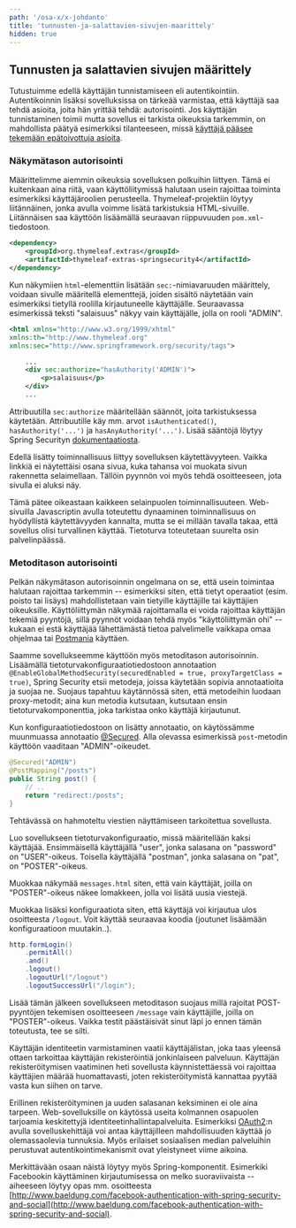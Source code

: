 ```yaml
---
path: '/osa-x/x-johdanto'
title: 'tunnusten-ja-salattavien-sivujen-maarittely'
hidden: true
---
```


## Tunnusten ja salattavien sivujen määrittely

Tutustuimme edellä käyttäjän tunnistamiseen eli autentikointiin. Autentikoinnin lisäksi sovelluksissa on tärkeää varmistaa, että käyttäjä saa tehdä asioita, joita hän yrittää tehdä: autorisointi. Jos käyttäjän tunnistaminen toimii mutta sovellus ei tarkista oikeuksia tarkemmin, on mahdollista päätyä esimerkiksi tilanteeseen, missä [käyttäjä pääsee tekemään epätoivottuja asioita](https://www.telegraph.co.uk/technology/facebook/10251869/Mark-Zuckerberg-Facebook-profile-page-hacked.html).


### Näkymätason autorisointi

Määrittelimme aiemmin oikeuksia sovelluksen polkuihin liittyen. Tämä ei kuitenkaan aina riitä, vaan käyttöliitymissä halutaan usein rajoittaa toiminta esimerkiksi käyttäjäroolien perusteella. Thymeleaf-projektiin löytyy liitännäinen, jonka avulla voimme lisätä tarkistuksia HTML-sivuille. Liitännäisen saa käyttöön lisäämällä seuraavan riippuvuuden `pom.xml`-tiedostoon.

```xml
<dependency>
    <groupId>org.thymeleaf.extras</groupId>
    <artifactId>thymeleaf-extras-springsecurity4</artifactId>
</dependency>
```

Kun näkymiien `html`-elementtiin lisätään `sec:`-nimiavaruuden määrittely, voidaan sivulle määritellä elementtejä, joiden sisältö näytetään vain esimerkiksi tietyllä roolilla kirjautuneelle käyttäjälle. Seuraavassa esimerkissä teksti "salaisuus" näkyy vain käyttäjälle, jolla on rooli "ADMIN".


```xml
<html xmlns="http://www.w3.org/1999/xhtml"
xmlns:th="http://www.thymeleaf.org"
xmlns:sec="http://www.springframework.org/security/tags">

    ...
    <div sec:authorize="hasAuthority('ADMIN')">
        <p>salaisuus</p>
    </div>
    ...
```

Attribuutilla `sec:authorize` määritellään säännöt, joita tarkistuksessa käytetään. Attribuutille käy mm. arvot `isAuthenticated()`, `hasAuthority('...')` ja `hasAnyAuthority('...')`. Lisää sääntöjä löytyy Spring Securityn [dokumentaatiosta](https://docs.spring.io/spring-security/site/docs/current/reference/html/el-access.html).


<text-box variant='hint' name='Näkymän muutokset liittyvät käytettävyyteen'>

Edellä lisätty toiminnallisuus liittyy sovelluksen käytettävyyteen. Vaikka linkkiä ei näytettäisi osana sivua, kuka tahansa voi muokata sivun rakennetta selaimellaan. Tällöin pyynnön voi myös tehdä osoitteeseen, jota sivulla ei aluksi näy.

Tämä pätee oikeastaan kaikkeen selainpuolen toiminnallisuuteen. Web-sivuilla Javascriptin avulla toteutettu dynaaminen toiminnallisuus on hyödyllistä käytettävyyden kannalta, mutta se ei millään tavalla takaa, että sovellus olisi turvallinen käyttää. Tietoturva toteutetaan suurelta osin palvelinpäässä.

</text-box>

### Metoditason autorisointi

Pelkän näkymätason autorisoinnin ongelmana on se, että usein toimintaa halutaan rajoittaa tarkemmin -- esimerkiksi siten, että tietyt operaatiot (esim. poisto tai lisäys) mahdollistetaan vain tietyille käyttäjille tai käyttäjien oikeuksille. Käyttöliittymän näkymää rajoittamalla ei voida rajoittaa käyttäjän tekemiä pyyntöjä, sillä pyynnöt voidaan tehdä myös "käyttöliittymän ohi" -- kukaan ei estä käyttäjää lähettämästä tietoa palvelimelle vaikkapa omaa ohjelmaa tai [Postmania](https://www.getpostman.com/downloads/) käyttäen.

Saamme sovellukseemme käyttöön myös metoditason autorisoinnin. Lisäämällä tietoturvakonfiguraatiotiedostoon annotaation `@EnableGlobalMethodSecurity(securedEnabled = true, proxyTargetClass = true)`, Spring Security etsii metodeja, joissa käytetään sopivia annotaatioita ja suojaa ne. Suojaus tapahtuu käytännössä siten, että metodeihin luodaan proxy-metodit; aina kun metodia kutsutaan, kutsutaan ensin tietoturvakomponenttia, joka tarkistaa onko käyttäjä kirjautunut.

Kun konfiguraatiotiedostoon on lisätty annotaatio, on käytössämme muunmuassa annotaatio [@Secured](https://docs.spring.io/spring-security/site/docs/current/reference/html/jc.html#jc-method). Alla olevassa esimerkissä `post`-metodin käyttöön vaaditaan "ADMIN"-oikeudet.


```java
@Secured("ADMIN")
@PostMapping("/posts")
public String post() {
    // ..
    return "redirect:/posts";
}
```


<programming-exercise name='Hidden fields'>

Tehtävässä on hahmoteltu viestien näyttämiseen tarkoitettua sovellusta.

Luo sovellukseen tietoturvakonfiguraatio, missä määritellään kaksi käyttäjää. Ensimmäisellä käyttäjällä "user", jonka salasana on "password" on "USER"-oikeus. Toisella käyttäjällä "postman", jonka salasana on "pat", on "POSTER"-oikeus.

Muokkaa näkymää `messages.html` siten, että vain käyttäjät, joilla on "POSTER"-oikeus näkee lomakkeen, jolla voi lisätä uusia viestejä.

Muokkaa lisäksi konfiguraatiota siten, että käyttäjä voi kirjautua ulos osoitteesta `/logout`. Voit käyttää seuraavaa koodia (joutunet lisäämään konfiguraatioon muutakin..).

```java
http.formLogin()
    .permitAll()
    .and()
    .logout()
    .logoutUrl("/logout")
    .logoutSuccessUrl("/login");
```

Lisää tämän jälkeen sovellukseen metoditason suojaus millä rajoitat POST-pyyntöjen tekemisen osoitteeseen `/message` vain käyttäjille, joilla on "POSTER"-oikeus. Vaikka testit päästäisivät sinut läpi jo ennen tämän toteutusta, tee se silti.

</programming-exercise>

Käyttäjän identiteetin varmistaminen vaatii käyttäjälistan, joka taas yleensä ottaen tarkoittaa käyttäjän rekisteröintiä jonkinlaiseen palveluun. Käyttäjän rekisteröitymisen vaatiminen heti sovellusta käynnistettäessä voi rajoittaa käyttäjien määrää huomattavasti, joten rekisteröitymistä kannattaa pyytää vasta kun siihen on tarve.


Erillinen rekisteröityminen ja uuden salasanan keksiminen ei ole aina tarpeen. Web-sovelluksille on käytössä useita kolmannen osapuolen tarjoamia keskitettyjä identiteetinhallintapalveluita. Esimerkiksi [OAuth2](https://oauth.net/2/):n avulla sovelluskehittäjä voi antaa käyttäjilleen mahdollisuuden käyttää jo olemassaolevia tunnuksia. Myös erilaiset sosiaalisen median palveluihin perustuvat autentikointimekanismit ovat yleistyneet viime aikoina.

Merkittävään osaan näistä löytyy myös Spring-komponentit. Esimerkiki Facebookin käyttäminen kirjautumisessa on melko suoraviivaista -- aiheeseen löytyy opas mm. osoitteesta [http://www.baeldung.com/facebook-authentication-with-spring-security-and-social](http://www.baeldung.com/facebook-authentication-with-spring-security-and-social).


